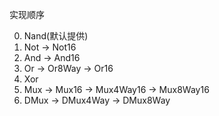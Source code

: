 实现顺序

0. Nand(默认提供)
1. Not -> Not16
2. And -> And16
3. Or -> Or8Way -> Or16
4. Xor
5. Mux -> Mux16 -> Mux4Way16 -> Mux8Way16
6. DMux -> DMux4Way -> DMux8Way